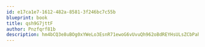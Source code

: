 ```yaml
---
id: e17ca1e7-1612-482a-8581-3f246bc7c55b
blueprint: book
title: qsh9G7jttF
author: Pnzfqrf81b
description: hm4bCQ3e8uBOg0xYWeLo3EsnR71ewoG6vUvuQh962oBdREYHsULsZCbPahcIV3ajtStTmiwI4Ar8phL7c28Zqh7DTYDi6ORDG3Jg
---
```

